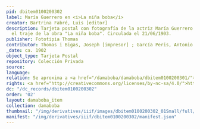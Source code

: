 ```yaml
---
pid: dbitem0100200302
label: María Guerrero en <i>La niña boba</i>
creator: Bartrina Fabré, Luis [editor]
description: Tarjeta postal con fotografía de la actriz María Guerrero vestida con
  el traje de la obra "La niña boba". Circulada el 21/06/1903.
publisher: Fototipia Thomas
contributor: Thomas i Bigas, Joseph [impresor] ; García Peris, Antonio [fotógrafo]
_date: ca. 1902
object_type: Tarjeta Postal
repository: Colección Privada
source:
language:
relation: Se aproxima a <a href="/damaboba/damaboba/dbitem0100200301/">dbitem0100200301</a>
rights: <a href="http://creativecommons.org/licenses/by-nc-sa/4.0/">http://creativecommons.org/licenses/by-nc-sa/4.0/</a>
dc: "/dc_records/dbitem0100200302"
order: '02'
layout: damaboba_item
collection: damaboba
thumbnail: "/img/derivatives/iiif/images/dbitem0100200302_01Small/full/250,/0/default.jpg"
manifest: "/img/derivatives/iiif/dbitem0100200302/manifest.json"
---
```

